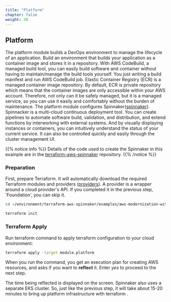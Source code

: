 ```yaml
---
title: "Platform"
chapter: false
weight: 30
---
```


## Platform
The platform module builds a DevOps environment to manage the lifecycle of an application. Build an environment that builds your application as a container image and stores it in a repository. With AWS CodeBuild, a managed build tool, you can easily build software and container without having to maintain/manage the build tools yourself. You just writing a build manifest and run AWS CodeBuild job. Elastic Container Registry (ECR) is a managed container image repository. By default, ECR is private repository which means that the container images are only accessible within your AWS account. Therefore, not only can it be safely managed, but it is a managed service, so you can use it easily and comfortably without the burden of maintenance. The platform module configures Spinnaker([spinnaker](https://spinnaker.io)). Spinnacker is a multi-cloud continuous deployment tool. You can create pipelines to automate software build, validation, and distribution, and extend functions by interworking with external systems. And by visually displaying instances or containers, you can intuitively understand the status of your current service. It can also be controlled quickly and easily through the cluster management UI.

{{% notice info %}}
Details of the code used to create the Spinnaker in this example are in the [terraform-aws-spinnaker](https://github.com/Young-ook/terraform-aws-spinnaker) repository.
{{% /notice %}}

### Preparation
First, prepare Terraform. It will automatically download the required Terraform modules and providers ([providers](https://registry.terraform.io/browse/providers)). A provider is a wrapper around a cloud provider's API. If you completed it in the previous step, 'Foundation', you can skip it.
```sh
cd ~/environment/terraform-aws-spinnaker/examples/aws-modernization-with-spinnaker/
```
```sh
terraform init
```

### Terraform Apply
Run terraform command to apply terraform configuration to your cloud environment:
```sh
terraform apply -target module.platform
```

When you run the command, you get an execution plan for creating AWS resources, and asks if you want to **reflect** it. Enter *yes* to proceed to the next step.

The time being reflected is displayed on the screen. Spinnaker also uses a separate EKS cluster. So, just like the previous step, it will take about 15-20 minutes to bring up platform infrastructure with terraform .